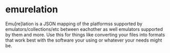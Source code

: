 # emurelation
Emu[re]lation is a JSON mapping of the platformss supported by emulators/collections/etc between eachother as well emulators supported by them and more.   Use this for things like converting your files into formats that work best with the software your using or whatever your needs might be.
